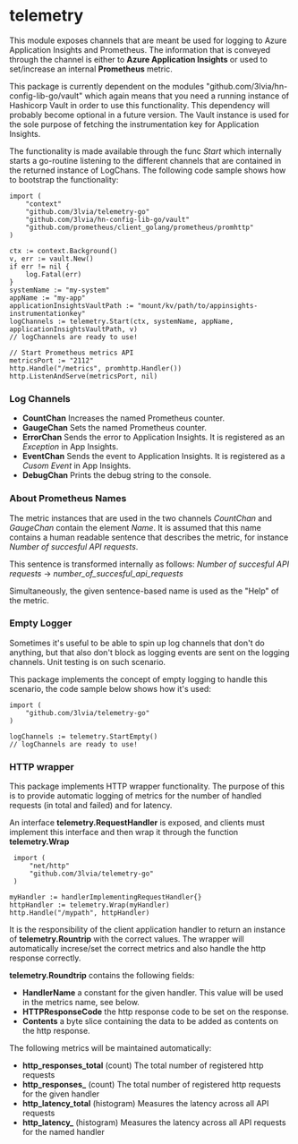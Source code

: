 # telemetry
  
This module exposes channels that are meant be used for logging to Azure Application Insights and Prometheus. The information that is conveyed through the channel 
is either to **Azure Application Insights** or used to set/increase an internal **Prometheus** metric. 

This package is currently dependent on the modules "github.com/3lvia/hn-config-lib-go/vault" which again means that
you need a running instance of Hashicorp Vault in order to use this functionality. This dependency will probably 
become optional in a future version. The Vault instance is used for the sole purpose of fetching the instrumentation
key for Application Insights.

The functionality is made available through the func *Start* which internally starts a go-routine listening to the
different channels that are contained in the returned instance of LogChans. The following code sample shows how to
bootstrap the functionality:

    import (
        "context"
        "github.com/3lvia/telemetry-go"
        "github.com/3lvia/hn-config-lib-go/vault"
        "github.com/prometheus/client_golang/prometheus/promhttp"
    )
    
    ctx := context.Background()
    v, err := vault.New()
    if err != nil {
        log.Fatal(err)
    }
    systemName := "my-system"
    appName := "my-app"
    applicationInsightsVaultPath := "mount/kv/path/to/appinsights-instrumentationkey"
    logChannels := telemetry.Start(ctx, systemName, appName, applicationInsightsVaultPath, v)
    // logChannels are ready to use!
    
    // Start Prometheus metrics API
    metricsPort := "2112"
    http.Handle("/metrics", promhttp.Handler())
    http.ListenAndServe(metricsPort, nil)
    
  
### Log Channels
* **CountChan** Increases the named Prometheus counter.
* **GaugeChan** Sets the named Prometheus counter.
* **ErrorChan** Sends the error to Application Insights. It is registered as an *Exception* in App Insights.
* **EventChan** Sends the event to Application Insights. It is registered as a *Cusom Event* in App Insights.
* **DebugChan** Prints the debug string to the console.

### About Prometheus Names
The metric instances that are used in the two channels *CountChan* and *GaugeChan* contain the element *Name*. It is 
assumed that this name contains a human readable sentence that describes the metric, for instance *Number of
succesful API requests*. 

This sentence is transformed internally as follows:
*Number of succesful API requests* -> *number_of_succesful_api_requests*

Simultaneously, the given sentence-based name is used as the "Help" of the metric.

### Empty Logger
Sometimes it's useful to be able to spin up log channels that don't do anything, but that also don't block as logging
events are sent on the logging channels. Unit testing is on such scenario.

This package implements the concept of empty logging to handle this scenario, the code sample below shows how it's used:

 ```
 import (
     "github.com/3lvia/telemetry-go"
 )
 
 logChannels := telemetry.StartEmpty()
 // logChannels are ready to use!
 ```

### HTTP wrapper
This package implements HTTP wrapper functionality. The purpose of this is to provide automatic logging of metrics
for the number of handled requests (in total and failed) and for latency.

An interface **telemetry.RequestHandler** is exposed, and clients must implement this interface and then wrap it through
the function **telemetry.Wrap** 

```
 import (
     "net/http"
     "github.com/3lvia/telemetry-go"
 )

myHandler := handlerImplementingRequestHandler{}
httpHandler := telemetry.Wrap(myHandler)
http.Handle("/mypath", httpHandler)
```

It is the responsibility of the client application handler to return an instance of **telemetry.Rountrip** with the correct
values. The wrapper will automatically increse/set the correct metrics and also handle the http response correctly.

**telemetry.Roundtrip** contains the following fields:
* **HandlerName** a constant for the given handler. This value will be used in the metrics name, see below.
* **HTTPResponseCode** the http response code to be set on the response.
* **Contents** a byte slice containing the data to be added as contents on the http response.

The following metrics will be maintained automatically:
* **http_responses_total** (count) The total number of registered http requests
* **http_responses_<handlerName>** (count) The total number of registered http requests for the given handler
* **http_latency_total** (histogram) Measures the latency across all API requests
* **http_latency_<handlerName>** (histogram) Measures the latency across all API requests for the named handler